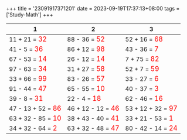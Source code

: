 +++ 
title = '23091917371201' 
date = 2023-09-19T17:37:13+08:00 
tags = ['Study-Math'] 
+++ 

1 | 2 | 3 
-- | -- | -- 
11 + 21 = <font color=red size=4>32</font> | 88 - 36 = <font color=red size=4>52</font> | 52 + 16 = <font color=red size=4>68</font> 
41 - 5 = <font color=red size=4>36</font> | 86 + 12 = <font color=red size=4>98</font> | 43 - 36 = <font color=red size=4>7</font> 
67 - 53 = <font color=red size=4>14</font> | 26 - 12 = <font color=red size=4>14</font> | 7 + 75 = <font color=red size=4>82</font> 
97 - 63 = <font color=red size=4>34</font> | 31 + 27 = <font color=red size=4>58</font> | 52 + 7 = <font color=red size=4>59</font> 
33 + 66 = <font color=red size=4>99</font> | 83 - 26 = <font color=red size=4>57</font> | 33 - 27 = <font color=red size=4>6</font> 
91 - 44 = <font color=red size=4>47</font> | 65 - 55 = <font color=red size=4>10</font> | 40 - 37 = <font color=red size=4>3</font> 
39 - 8 = <font color=red size=4>31</font> | 22 - 4 = <font color=red size=4>18</font> | 62 - 46 = <font color=red size=4>16</font> 
47 - 13 + 52 = <font color=red size=4>86</font> | 46 + 12 - 12 = <font color=red size=4>46</font> | 53 + 12 + 32 = <font color=red size=4>97</font> 
63 + 32 - 85 = <font color=red size=4>10</font> | 38 + 43 - 40 = <font color=red size=4>41</font> | 33 + 21 - 53 = <font color=red size=4>1</font> 
34 + 32 - 64 = <font color=red size=4>2</font> | 63 + 32 - 48 = <font color=red size=4>47</font> | 80 - 42 - 14 = <font color=red size=4>24</font> 

